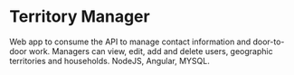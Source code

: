 # Territory Manager
 Web app to consume the API to manage contact information and door-to-door work. Managers can view, edit, add and delete users, geographic territories and households. NodeJS, Angular, MYSQL. 
